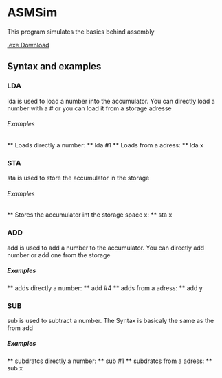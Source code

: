 # ASMSim
This program simulates the basics behind assembly

[.exe Download](https://github.com/KspPaul/ASMSim/raw/master/ASMSim/bin/Debug/ASMSim.exe)
## Syntax and examples

### LDA
lda is used to load a number into the accumulator. You can directly load a number with a # or you can load it from a storage adresse
###### Examples
** Loads directly a number: ** lda #1
** Loads from a adress: ** lda x

### STA
sta is used to store the accumulator in the storage
###### Examples
** Stores the accumulator int the storage space x: ** sta x

### ADD
add is used to add a number to the accumulator. You can directly add number or add one from the storage
##### Examples
** adds directly a number: ** add #4
** adds from a adress: ** add y

### SUB
sub is used to subtract a number. The Syntax is basicaly the same as the from add
##### Examples
** subdratcs directly a number: ** sub #1
** subdratcs from a adress: ** sub x
